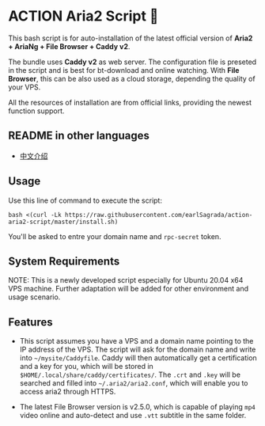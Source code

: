 # ACTION Aria2 Script 🚀

This bash script is for auto-installation of the latest official version of **Aria2 + AriaNg + File Browser + Caddy v2**.

The bundle uses **Caddy v2** as web server. The configuration file is preseted in the script and is best for bt-download and online watching. With **File Browser**, this can be also used as a cloud storage, depending the quality of your VPS.

All the resources of installation are from official links, providing the newest function support.

## README in other languages
* [中文介绍](./README/README_zh-Hans.md)

## Usage
Use this line of command to execute the script:
```
bash <(curl -Lk https://raw.githubusercontent.com/earlSagrada/action-aria2-script/master/install.sh)
```
You'll be asked to entre your domain name and `rpc-secret` token.

## System Requirements
NOTE: This is a newly developed script especially for Ubuntu 20.04 x64 VPS machine. Further adaptation will be added for other environment and usage scenario.

## Features
* This script assumes you have a VPS and a domain name pointing to the IP address of the VPS. The script will ask for the domain name and write into `~/mysite/Caddyfile`. Caddy will then automatically get a certification and a key for you, which will be stored in `$HOME/.local/share/caddy/certificates/`. The `.crt` and `.key` will be searched and filled into `~/.aria2/aria2.conf`, which will enable you to access aria2 through HTTPS.

* The latest File Browser version is v2.5.0, which is capable of playing `mp4` video online and auto-detect and use `.vtt` subtitle in the same folder.
